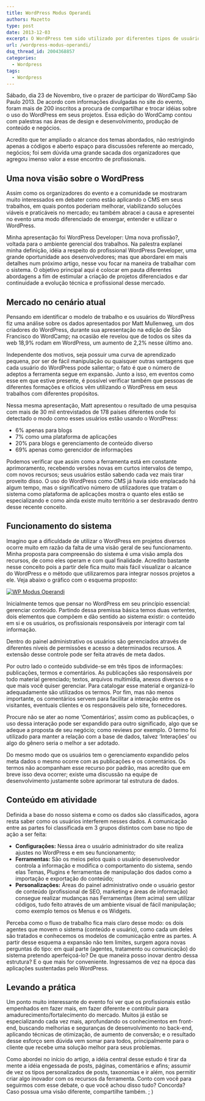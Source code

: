 ```yaml
---
title: WordPress Modus Operandi
authors: Mazetto
type: post
date: 2013-12-03
excerpt: O WordPress tem sido utilizado por diferentes tipos de usuários e para diversas finalidades; a proposta mais recente é utilizá-lo como plataforma de aplicações. No entanto, muitos de seus usuários não exploram suas capacidades. Para estimular a compreensão do WordPress e ampliar seu uso para projetos diferenciados, temos aqui um estudo diferente.
url: /wordpress-modus-operandi/
dsq_thread_id: 2004368857
categories:
  - Wordpress
tags:
  - Wordpress
---
```

Sábado, dia 23 de Novembro, tive o prazer de participar do WordCamp São Paulo 2013. De acordo com informações divulgadas no site do evento, foram mais de 200 inscritos a procura de compartilhar e trocar idéias sobre o uso do WordPress em seus projetos. Essa edição do WordCamp contou com palestras nas áreas de design e desenvolvimento, produção de conteúdo e negócios.

Acredito que ter ampliado o alcance dos temas abordados, não restrigindo apenas a códigos e aberto espaço para discussões referente ao mercado, negócios; foi sem dúvida uma grande sacada dos organizadores que agregou imenso valor a esse encontro de profissionais.

## Uma nova visão sobre o WordPress

Assim como os organizadores do evento e a comunidade se mostraram muito interessados em debater como estão aplicando o CMS em seus trabalhos, em quais pontos poderiam melhorar, viabilizando soluções viáveis e praticáveis no mercado; eu também abracei a causa e apresentei no evento uma modo diferenciado de enxergar, entender e utilizar o WordPress.



Minha apresentação foi WordPress Developer: Uma nova profissão?, voltada para o ambiente gerencial dos trabalhos. Na palestra explanei minha definição, idéia a respeito do profissional WordPress Developer, uma grande oportunidade aos desenvolvedores; mas que abordarei em mais detalhes num próximo artigo, nesse vou focar na maneira de trabalhar com o sistema. O objetivo principal aqui é colocar em pauta diferentes abordagens a fim de estimular a criação de projetos diferenciados e dar continuidade a evolução técnica e profissional desse mercado.

## Mercado no cenário atual

Pensando em identificar o modelo de trabalho e os usuários do WordPress fiz uma análise sobre os dados apresentados por Matt Mullenweg, um dos criadores do WordPress, durante sua apresentação na edição de São Francisco do WordCamp; na ocasião ele revelou que de todos os sites da web 18,9% rodam em WordPress, um aumento de 2,2% nesse último ano.

Independente dos motivos, seja possuir uma curva de aprendizado pequena, por ser de fácil manipulação ou quaisquer outras vantagens que cada usuário do WordPress pode salientar; o fato é que o número de adeptos a ferramenta segue em expansão. Junto a isso, em eventos como esse em que estive presente, é possível verificar também que pessoas de diferentes formações e ofícios vêm utilizando o WordPress em seus trabalhos com diferentes propósitos.

Nessa mesma apresentação, Matt apresentou o resultado de uma pesquisa com mais de 30 mil entrevistados de 178 países diferentes onde foi detectado o modo como esses usuários estão usando o WordPress:

  * 6% apenas para blogs
  * 7% como uma plataforma de aplicações
  * 20% para blogs e gerenciamento de conteúdo diverso
  * 69% apenas como gerencidor de informações

Podemos verificar que assim como a ferramenta está em constante aprimoramento, recebendo versões novas em curtos intervalos de tempo, com novos recursos; seus usuários estão sabendo cada vez mais tirar proveito disso. O uso do WordPress como CMS já havia sido emplacado há algum tempo, mas o significativo número de utilizadores que tratam o sistema como plataforma de aplicações mostra o quanto eles estão se especializando e como ainda existe muito território a ser desbravado dentro desse recente conceito.

## Funcionamento do sistema

Imagino que a dificuldade de utilizar o WordPress em projetos diversos ocorre muito em razão da falta de uma visão geral de seu funcionamento. Minha proposta para compreensão do sistema é uma visão ampla dos recursos, de como eles operam e com qual finalidade. Acredito bastante nesse conceito pois a partir dele fica muito mais fácil visualizar o alcance do WordPress e o método que utilizaremos para integrar nossos projetos a ele. Veja abaixo o gráfico com o esquema proposto:

[<img class="alignnone size-full wp-image-39737" alt="WP Modus Operandi" src="https://raw.githubusercontent.com/diegoeis/tableless-static-images/master/2013/11/wp-modus-operandi.png" width="600" height="753" srcset="uploads/2013/11/wp-modus-operandi.png 600w, uploads/2013/11/wp-modus-operandi-133x168.png 133w, uploads/2013/11/wp-modus-operandi-247x310.png 247w" sizes="(max-width: 600px) 100vw, 600px" />][1]

Inicialmente temos que pensar no WordPress em seu princípio essencial: gerenciar conteúdo. Partindo dessa premissa básica temos duas vertentes, dois elementos que compõem e dão sentido ao sistema existir: o conteúdo em si e os usuários, os profissionais responsáveis por interagir com tal informação.

Dentro do painel administrativo os usuários são gerenciados através de diferentes níveis de permissões e acesso a determinados recursos. A extensão desse controle pode ser feita através de meta dados.

Por outro lado o conteúdo subdivide-se em três tipos de informações: publicações, termos e comentários. As publicações são responsáveis por todo material gerenciado; textos, arquivos multimídia, anexos diversos e o que mais você quiser gerenciar. Para catalogar esse material e organizá-lo adequadamente são utilizados os termos. Por fim, mas não menos importante, os comentários servem para facilitar a interação entre os visitantes, eventuais clientes e os responsáveis pelo site, fornecedores.

Procure não se ater ao nome &#8216;Comentários&#8217;, assim como as publicações, o uso dessa interação pode ser expandido para outro significado, algo que se adeque a proposta de seu negócio; como reviews por exemplo. O termo foi utilizado para manter a relação com a base de dados, talvez &#8216;Interações&#8217; ou algo do gênero seria o melhor a ser adotado.

Do mesmo modo que os usuários tem o gerenciamento expandido pelos meta dados o mesmo ocorre com as publicações e os comentários. Os termos não acompanham esse recurso por padrão, mas acredito que em breve isso deva ocorrer; existe uma discussão na equipe de desenvolvimento justamente sobre aprimorar tal estrutura de dados.

## Conteúdo em atividade

Definida a base do nosso sistema e como os dados são classificados, agora resta saber como os usuários interferem nesses dados. A comunicação entre as partes foi classificada em 3 grupos distintos com base no tipo de ação a ser feita:

  * **Configurações:** Nessa área o usuário administrador do site realiza ajustes no WordPress e em seu funcionamento;
  * **Ferramentas:** São os meios pelos quais o usuário desenvolvedor controla a informação e modifica o comportamento do sistema, sendo elas Temas, Plugins e ferramentas de manipulação dos dados como a importação e exportação do conteúdo;
  * **Personalizações:** Áreas do painel administrativo onde o usuário gestor de conteúdo (profissional de SEO, marketing e áreas de informação) consegue realizar mudanças nas Ferramentas (item acima) sem utilizar códigos, tudo feito através de um ambiente visual de fácil manipulação; como exemplo temos os Menus e os Widgets.

Perceba como o fluxo de trabalho fica mais claro desse modo: os dois agentes que movem o sistema (conteúdo e usuário), como cada um deles são tratados e conhecemos os modelos de comunicação entre as partes. A partir desse esquema a expansão não tem limites, surgem agora novas perguntas do tipo: em qual parte (agentes, tratamento ou comunicação) do sistema pretendo aperfeiçoá-lo? De que maneira posso inovar dentro dessa estrutura? E o que mais for conveniente. Ingressamos de vez na época das aplicações sustentadas pelo WordPress.

## Levando a prática

Um ponto muito interessante do evento foi ver que os profissionais estão empenhados em fazer mais, em fazer diferente e contribuir para amadurecimento/fortalecimento do mercado. Muitos já estão se especializando cada vez mais, aprofundando os conhecimentos em front-end, buscando melhorias e seguranças de desenvolvimento no back-end, aplicando técnicas de otimização, de aumento de conversão; e o resultado desse esforço sem dúvida vem somar para todos, principalmente para o cliente que recebe uma solução melhor para seus problemas.

Como abordei no início do artigo, a idéia central desse estudo é tirar da mente a idéia engessada de posts, páginas, comentários e afins; assumir de vez os tipos personalizados de posts, taxonomias e ir além, nos permitir criar algo inovador com os recursos da ferramenta. Conto com você para seguirmos com esse debate, o que você achou disso tudo? Concorda? Caso possua uma visão diferente, compartilhe também. ; )

 [1]: https://raw.githubusercontent.com/diegoeis/tableless-static-images/master/2013/11/wp-modus-operandi.png